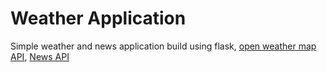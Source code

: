 # Weather Application


Simple weather and news application build using flask, [open weather map API](http://openweathermap.org/), [News API](http://newsapi.org/)


